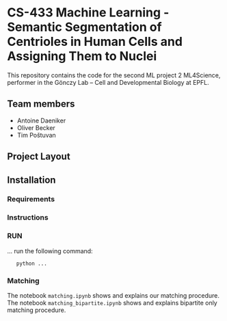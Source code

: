 # CS-433 Machine Learning - Semantic Segmentation of Centrioles in Human Cells and Assigning Them to Nuclei
This repository contains the code for the second ML project 2 ML4Science, performer in the Gönczy Lab – Cell and Developmental Biology at EPFL.

## Team members
* Antoine Daeniker
* Oliver Becker
* Tim Poštuvan

## Project Layout


## Installation

### Requirements


### Instructions




### RUN
... run the following command:
        
       python ...
       
### Matching
The notebook `matching.ipynb` shows and explains our matching procedure. 
The notebook `matching_bipartite.ipynb` shows and explains bipartite only matching procedure. 

